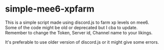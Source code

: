 # simple-mee6-xpfarm

This is a simple script made using discord.js to farm xp levels on mee6.
Some of the code might be old or deprecated but I cba to update.
Remember to change the Token, Server id, Channel name to your likings.

It's preferable to use older version of discord.js or it might give some errors.
